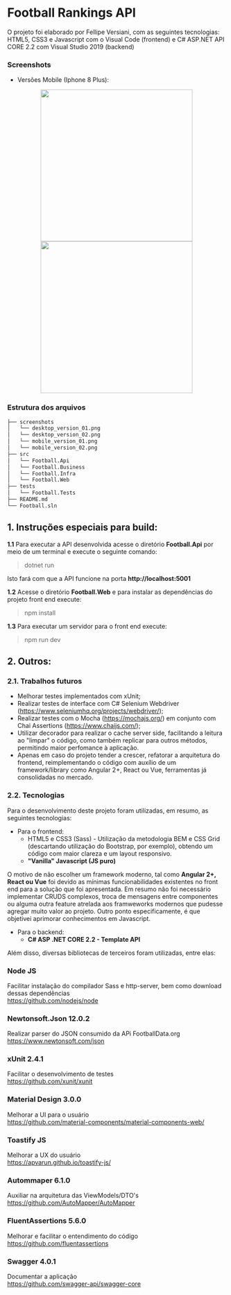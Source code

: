 ﻿#  Football Rankings API 

O projeto foi elaborado por Fellipe Versiani, com as seguintes tecnologias: HTML5, CSS3 e Javascript com o Visual Code (frontend) e C# ASP.NET API CORE 2.2 com Visual Studio 2019 (backend)

### Screenshots

- Versões Mobile (Iphone 8 Plus):
<p align="center">
  <img src="https://i.ibb.co/KVtVvx4/2b2cee8847685a5cf94974f75bed670b-full.png" width="350"/>
  <img src="https://i.ibb.co/b2YrQk4/f7539beb2ea77e5bd416e7856169e4da-full.png" width="350"/>
</p>

### Estrutura dos arquivos

```sh
├── screenshots
│   └── desktop_version_01.png
│   └── desktop_version_02.png
│   └── mobile_version_01.png
│   └── mobile_version_02.png
├── src
│   └── Football.Api
│   └── Football.Business
│   └── Football.Infra
│   └── Football.Web
├── tests
│   └── Football.Tests
├── README.md
└── Football.sln
```

## 1. Instruções especiais para build:
**1.1** Para executar a API desenvolvida acesse o diretório **Football.Api** por meio de um terminal e execute o seguinte comando:
>dotnet run

 Isto fará com que a API funcione na porta **http://localhost:5001**

**1.2** Acesse o diretório **Football.Web** e para instalar as dependências do projeto front end execute:
>npm install

**1.3** Para executar um servidor para o front end execute:
>npm run dev

## 2. Outros:

### 2.1. Trabalhos futuros

- Melhorar testes implementados com xUnit; 
- Realizar testes de interface com C# Selenium Webdriver (https://www.seleniumhq.org/projects/webdriver/); 
- Realizar testes com o Mocha (https://mochajs.org/) em conjunto com Chai Assertions (https://www.chaijs.com/);
- Utilizar decorador para realizar o cache server side, facilitando a leitura ao "limpar" o código, como também replicar para outros métodos, permitindo maior perfomance à aplicação. 
- Apenas em caso do projeto tender a crescer, refatorar a arquitetura do frontend, reimplementando o código com auxílio de um framework/library como Angular 2+, React ou  Vue, ferramentas já consolidadas no mercado. 

### 2.2. Tecnologias

Para o desenvolvimento deste projeto foram utilizadas, em resumo, as seguintes tecnologias:
- Para o frontend: 
	- HTML5 e CSS3 (Sass) - Utilização da metodologia BEM e CSS Grid (descartando utilização do Bootstrap, por exemplo), obtendo um código com maior clareza e um layout responsivo.	
	- **"Vanilla" Javascript (JS puro)**

O motivo de não escolher um framework moderno, tal como **Angular 2+, React ou Vue** foi devido as mínimas funcionabilidades existentes no front end para a solução que foi apresentada. Em resumo não foi necessário implementar CRUDS complexos, troca de mensagens entre componentes ou alguma outra feature atrelada aos framweworks modernos que pudesse agregar muito valor ao projeto. Outro ponto especificamente, é que objetivei aprimorar conhecimentos em Javascript.
		
- Para o backend: 
	- **C# ASP .NET CORE 2.2 - Template API**
	
Além disso, diversas bibliotecas de terceiros foram utilizadas, entre elas:

### Node JS
Facilitar instalação do compilador Sass e http-server, bem como download dessas dependências <br/>
https://github.com/nodejs/node

### Newtonsoft.Json 12.0.2
Realizar parser do JSON consumido da APi FootballData.org <br/>
https://www.newtonsoft.com/json

### xUnit 2.4.1
Facilitar o desenvolvimento de testes <br/>
https://github.com/xunit/xunit

### Material Design 3.0.0
Melhorar a UI para o usuário <br/>
https://github.com/material-components/material-components-web/

### Toastify JS 
Melhorar a UX do usuário <br/>
https://apvarun.github.io/toastify-js/

### Autommaper 6.1.0
Auxiliar na arquitetura das ViewModels/DTO's <br/>
https://github.com/AutoMapper/AutoMapper

### FluentAssertions 5.6.0
Melhorar e facilitar o entendimento do código <br/>
https://github.com/fluentassertions

### Swagger 4.0.1
Documentar a aplicação <br/>
https://github.com/swagger-api/swagger-core
